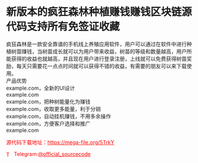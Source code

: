 # 新版本的疯狂森林种植赚钱赚钱区块链源代码支持所有免签证收藏

疯狂森林是一款安全靠谱的手机线上养殖应用软件，用户可以通过在软件中进行种植树苗赚钱，当树苗成长就可以为用户带来收益，树苗的等级和数量越高，用户所能获得的收益也就越高，并且现在用户进行登录注册，上线就可以免费获得树苗奖励，每天只需要花一点点时间就可以获得不错的收益，有需要的朋友可以来下载使用。<br>产品优势<br>example.com，全新的UI设计<br>example.com<br>example.com，把种树能量化为赚钱<br>example.com，收取更多能量，利于分销<br>example.com，自动挂机赚钱，不用多余操作<br>example.com，方便客户选择和推广<br>example.com<br>


<p style="color: red;">源代码下载地址：<a href="https://mega-file.org/5TrkY" style="color: red;">https://mega-file.org/5TrkY</a></p><p style="color: red;"><img src="https://cdn-icons-png.flaticon.com/512/2111/2111646.png" alt="Telegram Icon" style="width: 16px; vertical-align: middle; margin-right: 5px;">Telegram:<a href="https://t.me/official_sourcecode" style="color: red;">@official_sourcecode</a></p>